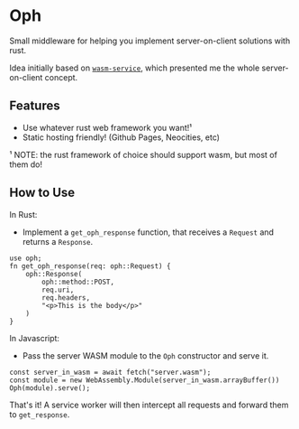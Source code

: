 # Oph

Small middleware for helping you implement server-on-client solutions with rust.

Idea initially based on [`wasm-service`](https://github.com/richardanaya/wasm-service), which presented me the whole server-on-client concept.

## Features

* Use whatever rust web framework you want!¹
* Static hosting friendly! (Github Pages, Neocities, etc)

¹ NOTE: the rust framework of choice should support wasm, but most of them do!

## How to Use

In Rust:
* Implement a `get_oph_response` function, that receives a `Request` and returns a `Response`.

```
use oph;
fn get_oph_response(req: oph::Request) {
    oph::Response(
        oph::method::POST,
        req.uri,
        req.headers,
        "<p>This is the body</p>"
    )
}
```

In Javascript:
* Pass the server WASM module to the `Oph` constructor and serve it.

```
const server_in_wasm = await fetch("server.wasm");
const module = new WebAssembly.Module(server_in_wasm.arrayBuffer())
Oph(module).serve();
```

That's it! A service worker will then intercept all requests and forward them to `get_response`.
